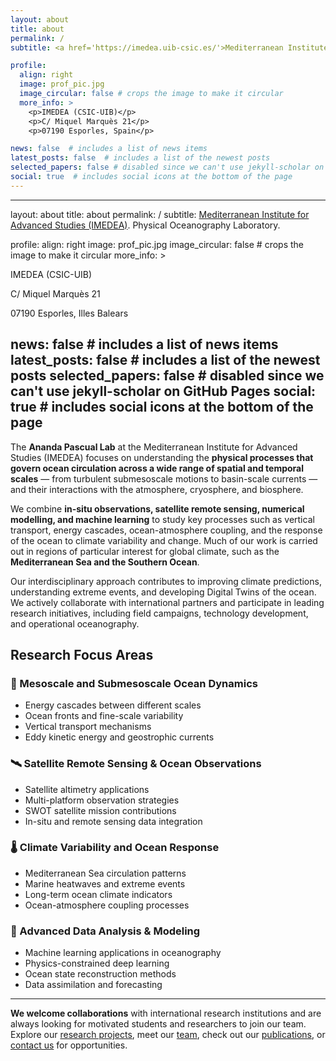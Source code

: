```yaml
---
layout: about
title: about
permalink: /
subtitle: <a href='https://imedea.uib-csic.es/'>Mediterranean Institute for Advanced Studies (IMEDEA)</a>. Physical Oceanography Laboratory.

profile:
  align: right
  image: prof_pic.jpg
  image_circular: false # crops the image to make it circular
  more_info: >
    <p>IMEDEA (CSIC-UIB)</p>
    <p>C/ Miquel Marquès 21</p>
    <p>07190 Esporles, Spain</p>

news: false  # includes a list of news items
latest_posts: false  # includes a list of the newest posts
selected_papers: false # disabled since we can't use jekyll-scholar on GitHub Pages
social: true  # includes social icons at the bottom of the page
---
```


---
layout: about
title: about
permalink: /
subtitle: <a href='https://imedea.uib-csic.es/'>Mediterranean Institute for Advanced Studies (IMEDEA)</a>. Physical Oceanography Laboratory.

profile:
  align: right
  image: prof_pic.jpg
  image_circular: false # crops the image to make it circular
  more_info: >
    <p>IMEDEA (CSIC-UIB)</p>
    <p>C/ Miquel Marquès 21</p>
    <p>07190 Esporles, Illes Balears</p>

news: false # includes a list of news items
latest_posts: false # includes a list of the newest posts
selected_papers: false # disabled since we can't use jekyll-scholar on GitHub Pages
social: true # includes social icons at the bottom of the page
---

The **Ananda Pascual Lab** at the Mediterranean Institute for Advanced Studies (IMEDEA) focuses on understanding the **physical processes that govern ocean circulation across a wide range of spatial and temporal scales** — from turbulent submesoscale motions to basin-scale currents — and their interactions with the atmosphere, cryosphere, and biosphere.

We combine **in-situ observations, satellite remote sensing, numerical modelling, and machine learning** to study key processes such as vertical transport, energy cascades, ocean-atmosphere coupling, and the response of the ocean to climate variability and change. Much of our work is carried out in regions of particular interest for global climate, such as the **Mediterranean Sea and the Southern Ocean**.

Our interdisciplinary approach contributes to improving climate predictions, understanding extreme events, and developing Digital Twins of the ocean. We actively collaborate with international partners and participate in leading research initiatives, including field campaigns, technology development, and operational oceanography.

## Research Focus Areas

<div class="research-areas">
  <div class="research-area">
    <h3>🌊 Mesoscale and Submesoscale Ocean Dynamics</h3>
    <ul>
      <li>Energy cascades between different scales</li>
      <li>Ocean fronts and fine-scale variability</li>
      <li>Vertical transport mechanisms</li>
      <li>Eddy kinetic energy and geostrophic currents</li>
    </ul>
  </div>

  <div class="research-area">
    <h3>🛰️ Satellite Remote Sensing & Ocean Observations</h3>
    <ul>
      <li>Satellite altimetry applications</li>
      <li>Multi-platform observation strategies</li>
      <li>SWOT satellite mission contributions</li>
      <li>In-situ and remote sensing data integration</li>
    </ul>
  </div>

  <div class="research-area">
    <h3>🌡️ Climate Variability and Ocean Response</h3>
    <ul>
      <li>Mediterranean Sea circulation patterns</li>
      <li>Marine heatwaves and extreme events</li>
      <li>Long-term ocean climate indicators</li>
      <li>Ocean-atmosphere coupling processes</li>
    </ul>
  </div>

  <div class="research-area">
    <h3>🤖 Advanced Data Analysis & Modeling</h3>
    <ul>
      <li>Machine learning applications in oceanography</li>
      <li>Physics-constrained deep learning</li>
      <li>Ocean state reconstruction methods</li>
      <li>Data assimilation and forecasting</li>
    </ul>
  </div>
</div>

---

**We welcome collaborations** with international research institutions and are always looking for motivated students and researchers to join our team. Explore our [research projects](/projects/), meet our [team](/people/), check out our [publications](/publications/), or [contact us](/contact/) for opportunities.
